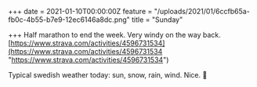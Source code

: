 +++
date = 2021-01-10T00:00:00Z
feature = "/uploads/2021/01/6ccfb65a-fb0c-4b55-b7e9-12ec6146a8dc.png"
title = "Sunday"

+++
Half marathon to end the week. Very windy on the way back. [https://www.strava.com/activities/4596731534](https://www.strava.com/activities/4596731534 "https://www.strava.com/activities/4596731534")

Typical swedish weather today: sun, snow, rain, wind. Nice. 🙈